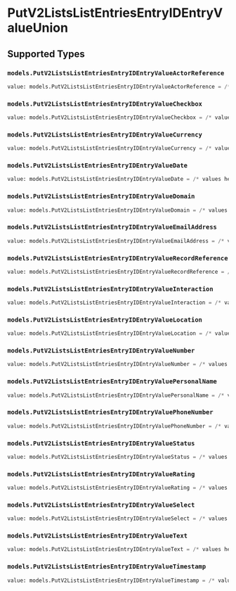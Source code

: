 # PutV2ListsListEntriesEntryIDEntryValueUnion


## Supported Types

### `models.PutV2ListsListEntriesEntryIDEntryValueActorReference`

```python
value: models.PutV2ListsListEntriesEntryIDEntryValueActorReference = /* values here */
```

### `models.PutV2ListsListEntriesEntryIDEntryValueCheckbox`

```python
value: models.PutV2ListsListEntriesEntryIDEntryValueCheckbox = /* values here */
```

### `models.PutV2ListsListEntriesEntryIDEntryValueCurrency`

```python
value: models.PutV2ListsListEntriesEntryIDEntryValueCurrency = /* values here */
```

### `models.PutV2ListsListEntriesEntryIDEntryValueDate`

```python
value: models.PutV2ListsListEntriesEntryIDEntryValueDate = /* values here */
```

### `models.PutV2ListsListEntriesEntryIDEntryValueDomain`

```python
value: models.PutV2ListsListEntriesEntryIDEntryValueDomain = /* values here */
```

### `models.PutV2ListsListEntriesEntryIDEntryValueEmailAddress`

```python
value: models.PutV2ListsListEntriesEntryIDEntryValueEmailAddress = /* values here */
```

### `models.PutV2ListsListEntriesEntryIDEntryValueRecordReference`

```python
value: models.PutV2ListsListEntriesEntryIDEntryValueRecordReference = /* values here */
```

### `models.PutV2ListsListEntriesEntryIDEntryValueInteraction`

```python
value: models.PutV2ListsListEntriesEntryIDEntryValueInteraction = /* values here */
```

### `models.PutV2ListsListEntriesEntryIDEntryValueLocation`

```python
value: models.PutV2ListsListEntriesEntryIDEntryValueLocation = /* values here */
```

### `models.PutV2ListsListEntriesEntryIDEntryValueNumber`

```python
value: models.PutV2ListsListEntriesEntryIDEntryValueNumber = /* values here */
```

### `models.PutV2ListsListEntriesEntryIDEntryValuePersonalName`

```python
value: models.PutV2ListsListEntriesEntryIDEntryValuePersonalName = /* values here */
```

### `models.PutV2ListsListEntriesEntryIDEntryValuePhoneNumber`

```python
value: models.PutV2ListsListEntriesEntryIDEntryValuePhoneNumber = /* values here */
```

### `models.PutV2ListsListEntriesEntryIDEntryValueStatus`

```python
value: models.PutV2ListsListEntriesEntryIDEntryValueStatus = /* values here */
```

### `models.PutV2ListsListEntriesEntryIDEntryValueRating`

```python
value: models.PutV2ListsListEntriesEntryIDEntryValueRating = /* values here */
```

### `models.PutV2ListsListEntriesEntryIDEntryValueSelect`

```python
value: models.PutV2ListsListEntriesEntryIDEntryValueSelect = /* values here */
```

### `models.PutV2ListsListEntriesEntryIDEntryValueText`

```python
value: models.PutV2ListsListEntriesEntryIDEntryValueText = /* values here */
```

### `models.PutV2ListsListEntriesEntryIDEntryValueTimestamp`

```python
value: models.PutV2ListsListEntriesEntryIDEntryValueTimestamp = /* values here */
```

